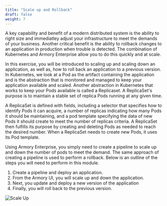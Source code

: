 ```yaml
---
title: "Scale up and Rollback"
draft: false
weight: 7
---
```


A key capability and benefit of a modern distributed system is the ability to right size and immediatley adjust your infrastructure to meet the demands of your business.  Another critical benefit is the ability to rollback changes to an application in production when trouble is detected.  The combination of Kubernetes and Armory Enterprise allow you to do this quickly and at scale.


In this exercise, you will be introduced to scaling up and scaling down an application, as well as, how to roll back an application to a previous version.  In Kubernetes, we look at a Pod as the artifact containing the application and is the abstraction that is monitored and managed to keep your application available and scaled. Another abstraction in Kubernetes that works to keep your Pods available is called a Replicaset. A ReplicaSet's purpose is to maintain a stable set of replica Pods running at any given time. 

A ReplicaSet is defined with fields, including a selector that specifies how to identify Pods it can acquire, a number of replicas indicating how many Pods it should be maintaining, and a pod template specifying the data of new Pods it should create to meet the number of replicas criteria. A ReplicaSet then fulfills its purpose by creating and deleting Pods as needed to reach the desired number. When a ReplicaSet needs to create new Pods, it uses its Pod template.

Using Armory Enterprise, you simply need to create a pipeline to scale up and down the number of pods to meet the demand. The same approach of creating a pipeline is used to perform a rollback.  Below is an outline of the steps you will need to perform in this module.

1. Create a pipeline and deploy an application.
2. From the Armory UI, you will scale up and down the application.
2. Next, you update and deploy a new version of the application
3. Finally, you will roll back to the previous version.



![Scale Up](/images/infinity.png)
